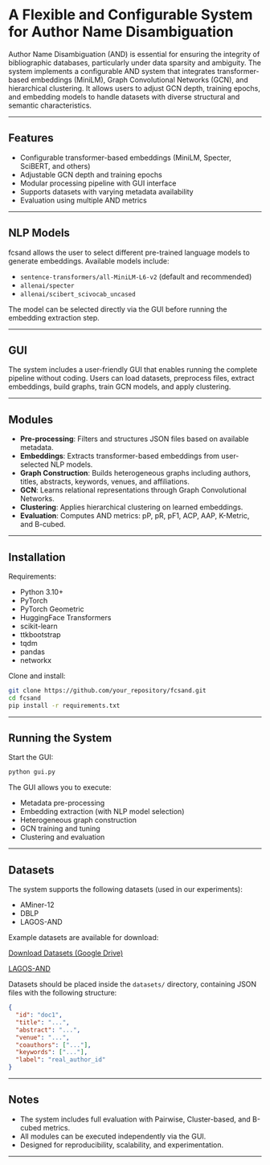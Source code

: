 # A Flexible and Configurable System for Author Name Disambiguation

Author Name Disambiguation (AND) is essential for ensuring the integrity of bibliographic databases, particularly under data sparsity and ambiguity. The system implements a configurable AND system that integrates transformer-based embeddings (MiniLM), Graph Convolutional Networks (GCN), and hierarchical clustering. It allows users to adjust GCN depth, training epochs, and embedding models to handle datasets with diverse structural and semantic characteristics.

---

## Features

- Configurable transformer-based embeddings (MiniLM, Specter, SciBERT, and others)
- Adjustable GCN depth and training epochs
- Modular processing pipeline with GUI interface
- Supports datasets with varying metadata availability
- Evaluation using multiple AND metrics

---

## NLP Models

fcsand allows the user to select different pre-trained language models to generate embeddings. Available models include:

- `sentence-transformers/all-MiniLM-L6-v2` (default and recommended)
- `allenai/specter`
- `allenai/scibert_scivocab_uncased`



The model can be selected directly via the GUI before running the embedding extraction step.

---

## GUI

The system includes a user-friendly GUI that enables running the complete pipeline without coding. Users can load datasets, preprocess files, extract embeddings, build graphs, train GCN models, and apply clustering.

---

## Modules

- **Pre-processing**: Filters and structures JSON files based on available metadata.
- **Embeddings**: Extracts transformer-based embeddings from user-selected NLP models.
- **Graph Construction**: Builds heterogeneous graphs including authors, titles, abstracts, keywords, venues, and affiliations.
- **GCN**: Learns relational representations through Graph Convolutional Networks.
- **Clustering**: Applies hierarchical clustering on learned embeddings.
- **Evaluation**: Computes AND metrics: pP, pR, pF1, ACP, AAP, K-Metric, and B-cubed.

---

## Installation

Requirements:

- Python 3.10+
- PyTorch
- PyTorch Geometric
- HuggingFace Transformers
- scikit-learn
- ttkbootstrap
- tqdm
- pandas
- networkx

Clone and install:

```bash
git clone https://github.com/your_repository/fcsand.git
cd fcsand
pip install -r requirements.txt
```

---

## Running the System

Start the GUI:

```bash
python gui.py
```

The GUI allows you to execute:

- Metadata pre-processing
- Embedding extraction (with NLP model selection)
- Heterogeneous graph construction
- GCN training and tuning
- Clustering and evaluation

---

## Datasets

The system supports the following datasets (used in our experiments):

- AMiner-12
- DBLP
- LAGOS-AND 

Example datasets are available for download:

[Download Datasets (Google Drive)](https://drive.google.com/drive/folders/1XZt9fdOVrLIc1mUkdykUlitegwXxYhRh?usp=drive_link)

[LAGOS-AND](https://zenodo.org/records/7313380/files/LAGOS-AND-BLOCK-TRIMMED.csv.tar.gz?download=1)


Datasets should be placed inside the `datasets/` directory, containing JSON files with the following structure:

```json
{
  "id": "doc1",
  "title": "...",
  "abstract": "...",
  "venue": "...",
  "coauthors": ["..."],
  "keywords": ["..."],
  "label": "real_author_id"
}
```

---

## Notes

- The system includes full evaluation with Pairwise, Cluster-based, and B-cubed metrics.
- All modules can be executed independently via the GUI.
- Designed for reproducibility, scalability, and experimentation.

---

